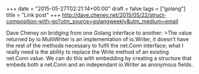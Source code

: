 +++
date = "2015-05-27T02:21:14+00:00"
draft = false
tags = ["golang"]
title = "Link post"
+++
http://dave.cheney.net/2015/05/22/struct-composition-with-go?utm_source=golangweekly&utm_medium=email

Dave Cheney on bridging from one Golang interface to another: >The value returned by io.MultiWriter is an implementation of io.Writer, it doesn’t have the rest of the methods necessary to fulfil the net.Conn interface; what I really need is the ability to replace the Write method of an existing net.Conn value. We can do this with embedding by creating a structure that embeds both a net.Conn and an independant io.Writer as anonymous fields.
